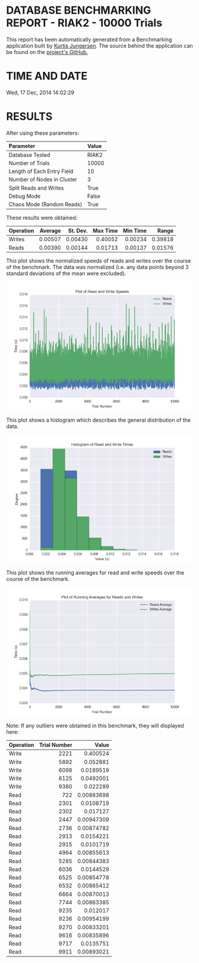 DATABASE BENCHMARKING REPORT - RIAK2 - 10000 Trials
=========================================

This report has been automatically generated from a Benchmarking application
built by [Kurtis Jungersen](http://kmjungersen.com).  The source behind the application can be found on the [project's GitHub.](https://github.com/kmjungersen/DB-Benchmarking)

TIME AND DATE
=============

Wed, 17 Dec, 2014 14:02:29


RESULTS
=======

After using these parameters:

| Parameter                  | Value   |
|:---------------------------|:--------|
| Database Tested            | RIAK2   |
| Number of Trials           | 10000   |
| Length of Each Entry Field | 10      |
| Number of Nodes in Cluster | 3       |
| Split Reads and Writes     | True    |
| Debug Mode                 | False   |
| Chaos Mode (Random Reads)  | True    |

These results were obtained:

| Operation   |   Average |   St. Dev. |   Max Time |   Min Time |   Range |
|:------------|----------:|-----------:|-----------:|-----------:|--------:|
| Writes      |   0.00507 |    0.00430 |    0.40052 |    0.00234 | 0.39818 |
| Reads       |   0.00390 |    0.00144 |    0.01713 |    0.00137 | 0.01576 |

This plot shows the normalized speeds of reads and writes over the course of the benchmark.  The data was normalized (i.e. any data points beyond 3 standard deviations of the mean were excluded).

![Alt text](images/RIAK2-Dec17-2014-14:02:29-rw.png "rw")

This plot shows a histogram which describes the general distribution of the data.

![Alt text](images/RIAK2-Dec17-2014-14:02:29-stats.png "stats")

This plot shows the running averages for read and write speeds over the course of the benchmark.

![Alt text](images/RIAK2-Dec17-2014-14:02:29-running_averages.png "running_averages")

Note: If any outliers were obtained in this benchmark, they will displayed here:

| Operation   |   Trial Number |      Value |
|:------------|---------------:|-----------:|
| Write       |           2221 | 0.400524   |
| Write       |           5892 | 0.052881   |
| Write       |           6098 | 0.0189519  |
| Write       |           6125 | 0.0492001  |
| Write       |           9380 | 0.022289   |
| Read        |            722 | 0.00883698 |
| Read        |           2301 | 0.0108719  |
| Read        |           2302 | 0.017127   |
| Read        |           2447 | 0.00947309 |
| Read        |           2736 | 0.00874782 |
| Read        |           2913 | 0.0154221  |
| Read        |           2915 | 0.0101719  |
| Read        |           4964 | 0.00855613 |
| Read        |           5285 | 0.00844383 |
| Read        |           6036 | 0.0144529  |
| Read        |           6525 | 0.00854778 |
| Read        |           6532 | 0.00865412 |
| Read        |           6664 | 0.00870013 |
| Read        |           7744 | 0.00863385 |
| Read        |           9235 | 0.012017   |
| Read        |           9236 | 0.00954199 |
| Read        |           9270 | 0.00833201 |
| Read        |           9616 | 0.00835896 |
| Read        |           9717 | 0.0135751  |
| Read        |           9911 | 0.00893021 |